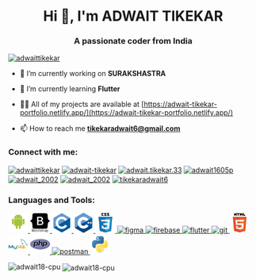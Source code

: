 <h1 align="center">Hi 👋, I'm ADWAIT TIKEKAR</h1>
<h3 align="center">A passionate coder from India</h3>

<p align="left"> <a href="https://twitter.com/adwaittikekar" target="blank"><img src="https://img.shields.io/twitter/follow/adwaittikekar?logo=twitter&style=for-the-badge" alt="adwaittikekar" /></a> </p>

- 🔭 I’m currently working on **SURAKSHASTRA**

- 🌱 I’m currently learning **Flutter**

- 👨‍💻 All of my projects are available at [https://adwait-tikekar-portfolio.netlify.app/](https://adwait-tikekar-portfolio.netlify.app/)

- 📫 How to reach me **tikekaradwait6@gmail.com**

<h3 align="left">Connect with me:</h3>
<p align="left">
<a href="https://twitter.com/adwaittikekar" target="blank"><img align="center" src="https://raw.githubusercontent.com/rahuldkjain/github-profile-readme-generator/master/src/images/icons/Social/twitter.svg" alt="adwaittikekar" height="30" width="40" /></a>
<a href="https://linkedin.com/in/adwait-tikekar" target="blank"><img align="center" src="https://raw.githubusercontent.com/rahuldkjain/github-profile-readme-generator/master/src/images/icons/Social/linked-in-alt.svg" alt="adwait-tikekar" height="30" width="40" /></a>
<a href="https://fb.com/adwait.tikekar.33" target="blank"><img align="center" src="https://raw.githubusercontent.com/rahuldkjain/github-profile-readme-generator/master/src/images/icons/Social/facebook.svg" alt="adwait.tikekar.33" height="30" width="40" /></a>
<a href="https://instagram.com/adwait1605p" target="blank"><img align="center" src="https://raw.githubusercontent.com/rahuldkjain/github-profile-readme-generator/master/src/images/icons/Social/instagram.svg" alt="adwait1605p" height="30" width="40" /></a>
<a href="https://www.codechef.com/users/adwait_2002" target="blank"><img align="center" src="https://cdn.jsdelivr.net/npm/simple-icons@3.1.0/icons/codechef.svg" alt="adwait_2002" height="30" width="40" /></a>
<a href="https://www.leetcode.com/adwait_2002" target="blank"><img align="center" src="https://raw.githubusercontent.com/rahuldkjain/github-profile-readme-generator/master/src/images/icons/Social/leet-code.svg" alt="adwait_2002" height="30" width="40" /></a>
<a href="https://auth.geeksforgeeks.org/user/tikekaradwait6" target="blank"><img align="center" src="https://raw.githubusercontent.com/rahuldkjain/github-profile-readme-generator/master/src/images/icons/Social/geeks-for-geeks.svg" alt="tikekaradwait6" height="30" width="40" /></a>
</p>

<h3 align="left">Languages and Tools:</h3>
<p align="left"> <a href="https://developer.android.com" target="_blank" rel="noreferrer"> <img src="https://raw.githubusercontent.com/devicons/devicon/master/icons/android/android-original-wordmark.svg" alt="android" width="40" height="40"/> </a> <a href="https://getbootstrap.com" target="_blank" rel="noreferrer"> <img src="https://raw.githubusercontent.com/devicons/devicon/master/icons/bootstrap/bootstrap-plain-wordmark.svg" alt="bootstrap" width="40" height="40"/> </a> <a href="https://www.cprogramming.com/" target="_blank" rel="noreferrer"> <img src="https://raw.githubusercontent.com/devicons/devicon/master/icons/c/c-original.svg" alt="c" width="40" height="40"/> </a> <a href="https://www.w3schools.com/cpp/" target="_blank" rel="noreferrer"> <img src="https://raw.githubusercontent.com/devicons/devicon/master/icons/cplusplus/cplusplus-original.svg" alt="cplusplus" width="40" height="40"/> </a> <a href="https://www.w3schools.com/css/" target="_blank" rel="noreferrer"> <img src="https://raw.githubusercontent.com/devicons/devicon/master/icons/css3/css3-original-wordmark.svg" alt="css3" width="40" height="40"/> </a> <a href="https://www.figma.com/" target="_blank" rel="noreferrer"> <img src="https://www.vectorlogo.zone/logos/figma/figma-icon.svg" alt="figma" width="40" height="40"/> </a> <a href="https://firebase.google.com/" target="_blank" rel="noreferrer"> <img src="https://www.vectorlogo.zone/logos/firebase/firebase-icon.svg" alt="firebase" width="40" height="40"/> </a> <a href="https://flutter.dev" target="_blank" rel="noreferrer"> <img src="https://www.vectorlogo.zone/logos/flutterio/flutterio-icon.svg" alt="flutter" width="40" height="40"/> </a> <a href="https://git-scm.com/" target="_blank" rel="noreferrer"> <img src="https://www.vectorlogo.zone/logos/git-scm/git-scm-icon.svg" alt="git" width="40" height="40"/> </a> <a href="https://www.w3.org/html/" target="_blank" rel="noreferrer"> <img src="https://raw.githubusercontent.com/devicons/devicon/master/icons/html5/html5-original-wordmark.svg" alt="html5" width="40" height="40"/> </a> <a href="https://www.mysql.com/" target="_blank" rel="noreferrer"> <img src="https://raw.githubusercontent.com/devicons/devicon/master/icons/mysql/mysql-original-wordmark.svg" alt="mysql" width="40" height="40"/> </a> <a href="https://www.php.net" target="_blank" rel="noreferrer"> <img src="https://raw.githubusercontent.com/devicons/devicon/master/icons/php/php-original.svg" alt="php" width="40" height="40"/> </a> <a href="https://postman.com" target="_blank" rel="noreferrer"> <img src="https://www.vectorlogo.zone/logos/getpostman/getpostman-icon.svg" alt="postman" width="40" height="40"/> </a> <a href="https://www.python.org" target="_blank" rel="noreferrer"> <img src="https://raw.githubusercontent.com/devicons/devicon/master/icons/python/python-original.svg" alt="python" width="40" height="40"/> </a> </p>

<p><img align="left" src="https://github-readme-stats.vercel.app/api/top-langs?username=adwait18-cpu&show_icons=true&locale=en&layout=compact" alt="adwait18-cpu" /></p>

<p>&nbsp;<img align="center" src="https://github-readme-stats.vercel.app/api?username=adwait18-cpu&show_icons=true&locale=en" alt="adwait18-cpu" /></p>
